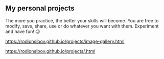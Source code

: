 ## My personal projects 

The more you practice, the better your skills will become. You are free to modify, save, share, use or do whatever you want with them. Experiment and have fun! 😉

https://rodionsibov.github.io/projects/image-gallery.html

https://rodionsibov.github.io/projects/.html
